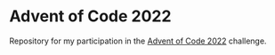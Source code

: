 # Advent of Code 2022

Repository for my participation in the [Advent of Code 2022](https://adventofcode.com/2022) challenge.
